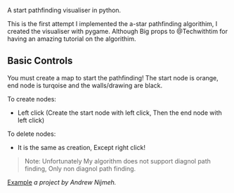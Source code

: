 A start pathfinding visualiser in python.

This is the first attempt I implemented the a-star pathfinding algorithim, I created the visualiser with pygame. Although Big props to @Techwithtim for having an amazing tutorial on the algorithim. 

## Basic Controls
You must create a map to start the pathfinding! The start node is orange, end node is turqoise and the walls/drawing are black. 

To create nodes:
  - Left click (Create the start node with left click, Then the end node with left click)
 
 To delete nodes:
  - It is the same as creation, Except right click!
 
 
 > Note: Unfortunately My algorithm does not support diagnol path finding, Only non diagnol path finding.
 
 [Example](https://github.com/andrewnijmeh/astar-pathfinding/blob/main/Screenshots/screen.gif)
 *a project by Andrew Nijmeh.*
